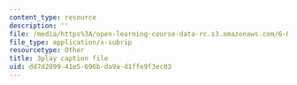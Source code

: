 ```yaml
---
content_type: resource
description: ''
file: /media/https%3A/open-learning-course-data-rc.s3.amazonaws.com/6-0001-introduction-to-computer-science-and-programming-in-python-fall-2016/dd7d209941e5696bda9ad1ffe9f3ec03_jjbWNcIjmzc.srt
file_type: application/x-subrip
resourcetype: Other
title: 3play caption file
uid: dd7d2099-41e5-696b-da9a-d1ffe9f3ec03
---
```

